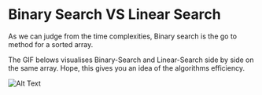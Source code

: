 # Binary Search VS Linear Search


As we can judge from the time complexities, Binary search is the go to method for a sorted array.

The GIF belows visualises Binary-Search and Linear-Search side by side on the same array. Hope, this gives you an idea of the algorithms efficiency.

![Alt Text](https://blog.penjee.com/wp-content/uploads/2015/04/binary-and-linear-search-animations.gif)